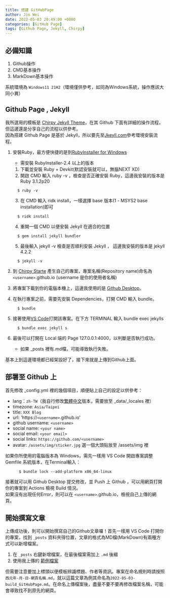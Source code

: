 ```yaml
---
title: 搭建 GitHubPage
author: Jin Wei
date: 2022-05-03 20:49:00 +0800
categories: [GitHub Page]
tags: [Github Page, Jekyll, Chirpy]
---
```


## 必備知識
1. Github操作
2. CMD基本操作
3. MarkDown基本操作

系統環境為 `Windows11 21H2`（環境僅供參考，如同為Windows系統，操作應該大同小異）

## Github Page , Jekyll

我所選用的模板是 [Chirpy Jekyll Theme](https://github.com/cotes2020/jekyll-theme-chirpy)，在其 Github 下面有詳細的操作流程，但這邊還是分享自己的流程以供參考。  
因為搭建 Github Page 是基於 Jekyll，所以要先至[Jkeyll.com](https://jekyllrb.com/docs/installation/)參考環境安裝流程。  

1. 安裝Ruby，最方便快捷的是到[RubyInstaller for Windows](https://rubyinstaller.org/)  
    + 需安裝 RubyInstaller-2.4 以上的版本
    1. 下載並安裝 Ruby + Devkit(默認安裝就可以，無腦NEXT XD)
    2. 開啟 CMD 輸入 ruby -v ，檢查是否正確安裝 Ruby，這邊我安裝的版本是 Ruby 3.1.2p20  

    ```console
      $ ruby -v
    ```

    3. 在 CMD 輸入 ridk install，一樣選擇 base 版本(1 - MSYS2 base installation)即可  

    ```console
      $ ridk install
    ```

    4. 重開一個 CMD 以便安裝 Jekyll 在適合的位置  

    ```console
      $ gem install jekyll bundler
    ```

    5. 最後輸入 jekyll -v 檢查是否順利安裝 Jekyll ， 這邊我安裝的版本是 jekyll 4.2.2  

    ```console
      $ jekyll -v
    ```

2. 到 [Chirpy Starte](https://github.com/cotes2020/chirpy-starter/generate) 產生自己的專案，專案名稱(Repository name)命名為 `<username>`.github.io (username 是你的使用者名稱)  
3. 將專案下載到你的電腦本機上，這邊我使用的是 [Github Desktop](https://desktop.github.com)。
4. 在執行專案之前，需要先安裝 Dependencies，打開 CMD 輸入 bundle。  

    ```console
      $ bundle
    ```

5. 接著使用[VS Code](https://code.visualstudio.com)打開該專案。在下方 TERMINAL 輸入 bundle exec jekylls  

    ```console
      $ bundle exec jekyll s
    ```

6. 最後可以打開在 Local 端的 Page 127.0.0.1:4000，以判斷是否執行成功。
   + 如果 _posts 裡有.md檔，可能導致執行失敗。

基本上到這邊環境都已經架設好了，接下來就是上傳到Github上面。  
  
## 部署至 Github 上

首先修改 _config.yml 裡的幾個項目，順便貼上自己的設定以供參考：  

+ lang：`zh-TW`（我自行修改[繁體中文](https://github.com/JinWei0811/jinwei0811.github.io/blob/main/_data/locales/zh-TW.yml)版本，需要放至 _data/_locales 裡）
+ timezone: `Asia/Taipei`
+ title: `XXX Blog`
+ url: 'https://`<username>`.github.io'
+ github username: `<username>`
+ social name: `<your name>`
+ social email: `<your email>`
+ social links: `https://github.com/<username>`
+ avatar: `/assets/img/sticker.jpg` 選一個大頭貼放至 /assets/img 裡  

如果你所使用的電腦版本為 Windows，需先一樣用 VS Code 開啟專案調整 Gemfile 系統版本，在Terminal輸入：

```console
      $ bundle lock --add-platform x86_64-linux
```

接著就可以用 Github Desktop 提交修改，並 Push 上 Github ，可以用網頁打開你的專案到 Actions 檢視 Build 情況。  
如果沒有出現任何Error，則可以在 `<username>`.github.io，檢視自己上傳的網頁。

## 開始撰寫文章

上傳成功後，則可以開始撰寫自己的Github文章囉！首先一樣用 VS Code 打開你的專案，找到 `_posts` 資料夾得位置，文章的格式為MD檔(MarkDown)有兩種方式可以新增檔案。
   1. 在 `_posts` 右鍵新增檔案，在最後檔案需加上 `.md` 後綴  
   2. 使用我上傳的 [範例檔案](https://github.com/JinWei0811/MarkDownExample/blob/main/2022-05-03-markdown.md) 

   但需要注意要加上標頭以便模板辨識標題、作者等資訊。專案在命名規則時請按照`西元年-月-日-網頁名稱.md`，就以這篇文章為例其命名為`2022-05-03-build_GitHubPage.md`。在命名上傳檔案後，盡量不要不要再修改檔案名稱，可能會導致找不到原先的網頁。


